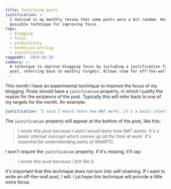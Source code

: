 ```yaml
---
title: Justifying posts
justification: >-
  I noticed in my monthly review that some posts were a bit random. Here is a
  possible technique for improving focus.
tags:
  - blogging
  - focus
  - productivity
  - technical-writing
  - justification
taggedAt: '2024-03-26'
summary: >-
  A technique to improve blogging focus by including a justification for each
  post, referring back to monthly targets. Allows room for off-the-wall posts.
---
```


This month I have an experimental technique to improve the focus of my blogging. Posts should have a `justification` property, in which I justify the reason for the existence of the post. Typically this will refer back to one of my targets for the month. An example:

```yaml
justification: "I said I would learn how NAT works. It's a basic internet concept which comes up all the time at work. It's essential for understanding parts of WebRTC."
```

The `justification` property will appear at the bottom of the post, like this:

> _I wrote this post because I said I would learn how NAT works. It's a basic internet concept which comes up all the time at work. It's essential for understanding parts of WebRTC._

I won't _require_ the `justification` property. If it's missing, it'll say

> _I wrote this post because I felt like it._

It's important that this technique does not turn into self-shaming. If I want to write an off-the-wall post, I will. I jut hope this technique will provide a little extra focus.

